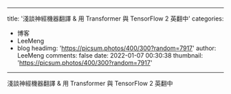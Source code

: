 
---
title: '淺談神經機器翻譯 & 用 Transformer 與 TensorFlow 2 英翻中'
categories: 
 - 博客
 - LeeMeng
 - blog
headimg: 'https://picsum.photos/400/300?random=7917'
author: LeeMeng
comments: false
date: 2022-01-07 00:30:38
thumbnail: 'https://picsum.photos/400/300?random=7917'
---

<div>   
淺談神經機器翻譯 & 用 Transformer 與 TensorFlow 2 英翻中  
</div>
            
